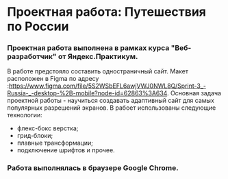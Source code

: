 # Проектная работа: Путешествия по России

### Проектная работа выполнена в рамках курса "Веб-разработчик" от Яндекс.Практикум.
В работе предстояло составить одностраничный сайт. Макет расположен в Figma по адресу :https://www.figma.com/file/5S2WSbEFL6awjVWJ0NWL8Q/Sprint-3_-Russia-_-desktop-%2B-mobile?node-id=62863%3A634.
Основная задача проектной работы - научиться создавать адаптивный сайт для самых популярных разрешений экранов.
В рабоет использованы следующие технологии:
* флекс-бокс верстка;
* грид-блоки;
* плавные трансформации;
* подключение шрифтов и прочее.

### Работа выполнялась в браузере Google Chrome.
